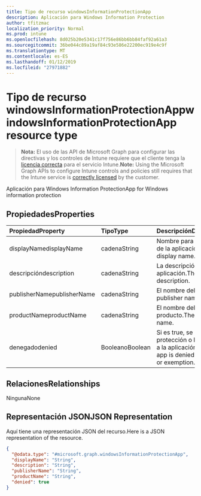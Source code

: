```yaml
---
title: Tipo de recurso windowsInformationProtectionApp
description: Aplicación para Windows Information Protection
author: tfitzmac
localization_priority: Normal
ms.prod: intune
ms.openlocfilehash: 8d025b20e5341c17f756e86bb6bb84faf92a61a3
ms.sourcegitcommit: 36be044c89a19af84c93e586e22200ec919e4c9f
ms.translationtype: MT
ms.contentlocale: es-ES
ms.lasthandoff: 01/12/2019
ms.locfileid: "27971882"
---
```

# <a name="windowsinformationprotectionapp-resource-type"></a><span data-ttu-id="592c1-103">Tipo de recurso windowsInformationProtectionApp</span><span class="sxs-lookup"><span data-stu-id="592c1-103">windowsInformationProtectionApp resource type</span></span>

> <span data-ttu-id="592c1-104">**Nota:** El uso de las API de Microsoft Graph para configurar las directivas y los controles de Intune requiere que el cliente tenga la [licencia correcta](https://go.microsoft.com/fwlink/?linkid=839381) para el servicio Intune.</span><span class="sxs-lookup"><span data-stu-id="592c1-104">**Note:** Using the Microsoft Graph APIs to configure Intune controls and policies still requires that the Intune service is [correctly licensed](https://go.microsoft.com/fwlink/?linkid=839381) by the customer.</span></span>

<span data-ttu-id="592c1-105">Aplicación para Windows Information Protection</span><span class="sxs-lookup"><span data-stu-id="592c1-105">App for Windows information protection</span></span>
## <a name="properties"></a><span data-ttu-id="592c1-106">Propiedades</span><span class="sxs-lookup"><span data-stu-id="592c1-106">Properties</span></span>
|<span data-ttu-id="592c1-107">Propiedad</span><span class="sxs-lookup"><span data-stu-id="592c1-107">Property</span></span>|<span data-ttu-id="592c1-108">Tipo</span><span class="sxs-lookup"><span data-stu-id="592c1-108">Type</span></span>|<span data-ttu-id="592c1-109">Descripción</span><span class="sxs-lookup"><span data-stu-id="592c1-109">Description</span></span>|
|:---|:---|:---|
|<span data-ttu-id="592c1-110">displayName</span><span class="sxs-lookup"><span data-stu-id="592c1-110">displayName</span></span>|<span data-ttu-id="592c1-111">cadena</span><span class="sxs-lookup"><span data-stu-id="592c1-111">String</span></span>|<span data-ttu-id="592c1-112">Nombre para mostrar de la aplicación.</span><span class="sxs-lookup"><span data-stu-id="592c1-112">App display name.</span></span>|
|<span data-ttu-id="592c1-113">descripción</span><span class="sxs-lookup"><span data-stu-id="592c1-113">description</span></span>|<span data-ttu-id="592c1-114">cadena</span><span class="sxs-lookup"><span data-stu-id="592c1-114">String</span></span>|<span data-ttu-id="592c1-115">La descripción de la aplicación.</span><span class="sxs-lookup"><span data-stu-id="592c1-115">The app's description.</span></span>|
|<span data-ttu-id="592c1-116">publisherName</span><span class="sxs-lookup"><span data-stu-id="592c1-116">publisherName</span></span>|<span data-ttu-id="592c1-117">cadena</span><span class="sxs-lookup"><span data-stu-id="592c1-117">String</span></span>|<span data-ttu-id="592c1-118">El nombre del editor</span><span class="sxs-lookup"><span data-stu-id="592c1-118">The publisher name</span></span>|
|<span data-ttu-id="592c1-119">productName</span><span class="sxs-lookup"><span data-stu-id="592c1-119">productName</span></span>|<span data-ttu-id="592c1-120">cadena</span><span class="sxs-lookup"><span data-stu-id="592c1-120">String</span></span>|<span data-ttu-id="592c1-121">El nombre del producto.</span><span class="sxs-lookup"><span data-stu-id="592c1-121">The product name.</span></span>|
|<span data-ttu-id="592c1-122">denegado</span><span class="sxs-lookup"><span data-stu-id="592c1-122">denied</span></span>|<span data-ttu-id="592c1-123">Booleano</span><span class="sxs-lookup"><span data-stu-id="592c1-123">Boolean</span></span>|<span data-ttu-id="592c1-124">Si es true, se deniega la protección o la exención a la aplicación.</span><span class="sxs-lookup"><span data-stu-id="592c1-124">If true, app is denied protection or exemption.</span></span>|

## <a name="relationships"></a><span data-ttu-id="592c1-125">Relaciones</span><span class="sxs-lookup"><span data-stu-id="592c1-125">Relationships</span></span>
<span data-ttu-id="592c1-126">Ninguna</span><span class="sxs-lookup"><span data-stu-id="592c1-126">None</span></span>
## <a name="json-representation"></a><span data-ttu-id="592c1-127">Representación JSON</span><span class="sxs-lookup"><span data-stu-id="592c1-127">JSON Representation</span></span>
<span data-ttu-id="592c1-128">Aquí tiene una representación JSON del recurso.</span><span class="sxs-lookup"><span data-stu-id="592c1-128">Here is a JSON representation of the resource.</span></span>
<!-- {
  "blockType": "resource",
  "@odata.type": "microsoft.graph.windowsInformationProtectionApp"
}
-->
``` json
{
  "@odata.type": "#microsoft.graph.windowsInformationProtectionApp",
  "displayName": "String",
  "description": "String",
  "publisherName": "String",
  "productName": "String",
  "denied": true
}
```



